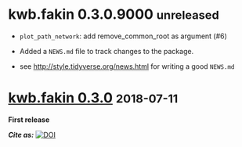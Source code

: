 # kwb.fakin 0.3.0.9000 <small>unreleased</small>

* `plot_path_network`: add remove_common_root as argument (#6)

* Added a `NEWS.md` file to track changes to the package.

* see http://style.tidyverse.org/news.html for writing a good `NEWS.md`


# [kwb.fakin 0.3.0](https://github.com/KWB-R/kwb.fakin/releases/tag/v0.3.0) <small>2018-07-11</small>

**First release** 

***Cite as:*** [![DOI](https://zenodo.org/badge/DOI/10.5281/zenodo.1309312.svg)](https://doi.org/10.5281/zenodo.1309312)


